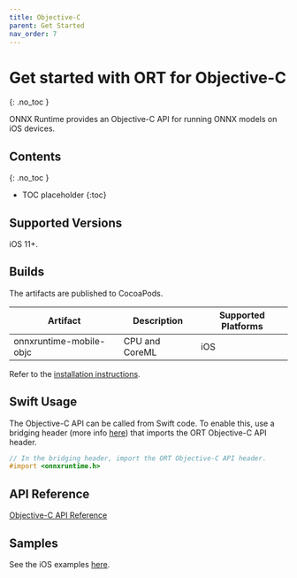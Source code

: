 ```yaml
---
title: Objective-C
parent: Get Started
nav_order: 7
---
```

# Get started with ORT for Objective-C
{: .no_toc }

ONNX Runtime provides an Objective-C API for running ONNX models on iOS devices.

## Contents
{: .no_toc }

* TOC placeholder
{:toc}

## Supported Versions

iOS 11+.

## Builds

The artifacts are published to CocoaPods.

| Artifact | Description | Supported Platforms |
|-|-|-|
| onnxruntime-mobile-objc | CPU and CoreML | iOS |

Refer to the [installation instructions](../install/index.md#install-on-ios).

## Swift Usage

The Objective-C API can be called from Swift code.
To enable this, use a bridging header (more info [here](https://developer.apple.com/documentation/swift/imported_c_and_objective-c_apis/importing_objective-c_into_swift)) that imports the ORT Objective-C API header.

```objectivec
// In the bridging header, import the ORT Objective-C API header.
#import <onnxruntime.h>
```

## API Reference

[Objective-C API Reference](../api/objectivec/index.html)

## Samples

See the iOS examples [here](https://github.com/microsoft/onnxruntime-inference-examples/tree/main/mobile).
